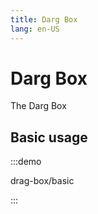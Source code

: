 ```yaml
---
title: Darg Box
lang: en-US
---
```


# Darg Box

The Darg Box

## Basic usage

:::demo

drag-box/basic

:::
